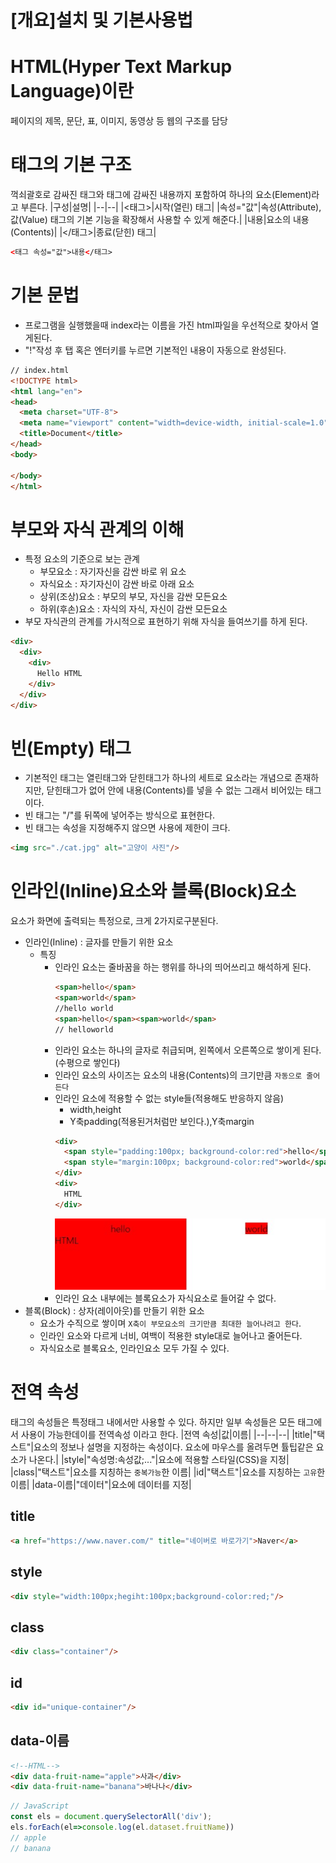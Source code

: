 # [개요]설치 및 기본사용법

# HTML(Hyper Text Markup Language)이란
페이지의 제목, 문단, 표, 이미지, 동영상 등 웹의 구조를 담당

# 태그의 기본 구조
꺽쇠괄호로 감싸진 태그와 태그에 감싸진 내용까지 포함하여 하나의 요소(Element)라고 부른다.
|구성|설명|
|--|--|
|\<태그>|시작(열린) 태그|
|속성="값"|속성(Attribute),값(Value) 태그의 기본 기능을 확장해서 사용할 수 있게 해준다.|
|내용|요소의 내용(Contents)|
|\</태그>|종료(닫힌) 태그|
```html
<태그 속성="값">내용</태그>
```

# 기본 문법
- 프로그램을 실행했을때 index라는 이름을 가진 html파일을 우선적으로 찾아서 열게된다.
- "!"작성 후 탭 혹은 엔터키를 누르면 기본적인 내용이 자동으로 완성된다.
```html
// index.html
<!DOCTYPE html>
<html lang="en">
<head>
  <meta charset="UTF-8">
  <meta name="viewport" content="width=device-width, initial-scale=1.0">
  <title>Document</title>
</head>
<body>
  
</body>
</html>
```

# 부모와 자식 관계의 이해
- 특정 요소의 기준으로 보는 관계
  - 부모요소 : 자기자신을 감싼 바로 위 요소
  - 자식요소 : 자기자신이 감싼 바로 아래 요소
  - 상위(조상)요소 : 부모의 부모, 자신을 감싼 모든요소
  - 하위(후손)요소 : 자식의 자식, 자신이 감싼 모든요소
- 부모 자식관의 관계를 가시적으로 표현하기 위해 자식을 들여쓰기를 하게 된다.
```html
<div>           
  <div>         
    <div>       
      Hello HTML
    </div>
  </div>
</div>
```

# 빈(Empty) 태그
- 기본적인 태그는 열린태그와 닫힌태그가 하나의 세트로 요소라는 개념으로 존재하지만, 닫힌태그가 없어 안에 내용(Contents)를 넣을 수 없는 그래서 비어있는 태그이다.
- 빈 태그는 "/"를 뒤쪽에 넣어주는 방식으로 표현한다.
- 빈 태그는 속성을 지정해주지 않으면 사용에 제한이 크다.
```html
<img src="./cat.jpg" alt="고양이 사진"/>
```

# 인라인(Inline)요소와 블록(Block)요소
요소가 화면에 출력되는 특정으로, 크게 2가지로구분된다.
- 인라인(Inline) : 글자를 만들기 위한 요소
  - 특징 
    - 인라인 요소는 줄바꿈을 하는 행위를 하나의 띄어쓰리고 해석하게 된다.
      ```html
      <span>hello</span>
      <span>world</span>
      //hello world
      <span>hello</span><span>world</span>
      // helloworld
      ```
    - 인라인 요소는 하나의 글자로 취급되며, 왼쪽에서 오른쪽으로 쌓이게 된다.(수평으로 쌓인다)
    - 인라인 요소의 사이즈는 요소의 내용(Contents)의 크기만큼 `자동으로 줄어든다`
    - 인라인 요소에 적용할 수 없는 style들(적용해도 반응하지 않음)
      - width,height
      - Y축padding(적용된거처럼만 보인다.),Y축margin
      ```html
      <div>
        <span style="padding:100px; background-color:red">hello</span>
        <span style="margin:100px; background-color:red">world</span>
      </div>
      <div>
        HTML
      </div>
      ```
      ![코드결과물](./InlineElementBlank.jpg)
    - 인라인 요소 내부에는 블록요소가 자식요소로 들어갈 수 없다.
- 블록(Block) : 상자(레이아웃)를 만들기 위한 요소
  - 요소가 수직으로 쌓이며 `X축이 부모요소의 크기만큼 최대한 늘어나려고 한다`.
  - 인라인 요소와 다르게 너비, 여백이 적용한 style대로 늘어나고 줄어든다.
  - 자식요소로 블록요소, 인라인요소 모두 가질 수 있다.

# 전역 속성
태그의 속성들은 특정태그 내에서만 사용할 수 있다. 하지만 일부 속성들은 모든 태그에서 사용이 가능한데이를 전역속성 이라고 한다.
|전역 속성|값|이름|
|--|--|--|
|title|"택스트"|요소의 정보나 설명을 지정하는 속성이다. 요소에 마우스를 올려두면 튤팁같은 요소가 나온다.|
|style|"속성명:속성값;..."|요소에 적용할 스타일(CSS)을 지정|
|class|"택스트"|요소를 지칭하는 `중복가능`한 이름|
|id|"택스트"|요소를 지칭하는 `고유`한 이름|
|data-이름|"데이터"|요소에 데이터를 지정|
## title
```html
<a href="https://www.naver.com/" title="네이버로 바로가기">Naver</a>
```
## style
```html
<div style="width:100px;hegiht:100px;background-color:red;"/>
```
## class
```html
<div class="container"/>
```
## id
```html
<div id="unique-container"/>
```
## data-이름
```html
<!--HTML-->
<div data-fruit-name="apple">사과</div>
<div data-fruit-name="banana">바나나</div>
```
```js
// JavaScript
const els = document.querySelectorAll('div');
els.forEach(el=>console.log(el.dataset.fruitName))
// apple
// banana
```
